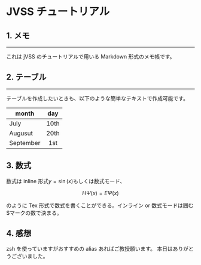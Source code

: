 # JVSS チュートリアル

## 1. メモ

---

これは jVSS のチュートリアルで用いる Markdown 形式のメモ帳です。

## 2. テーブル

---

テーブルを作成したいときも、以下のような簡単なテキストで作成可能です。

| month     | day  |
| --------- | :--: |
| July      | 10th |
| Augusut   | 20th |
| September | 1st  |

## 3. 数式

数式は inline 形式$y=\sin(x)$もしくは数式モード、

$$
H\Psi(x) = E\Psi(x)
$$

のように Tex 形式で数式を書くことができる。インライン or 数式モードは囲む\$マークの数で決まる。

## 4. 感想

zsh を使っていますがおすすめの alias あればご教授願います。
本日はありがとうございました。

